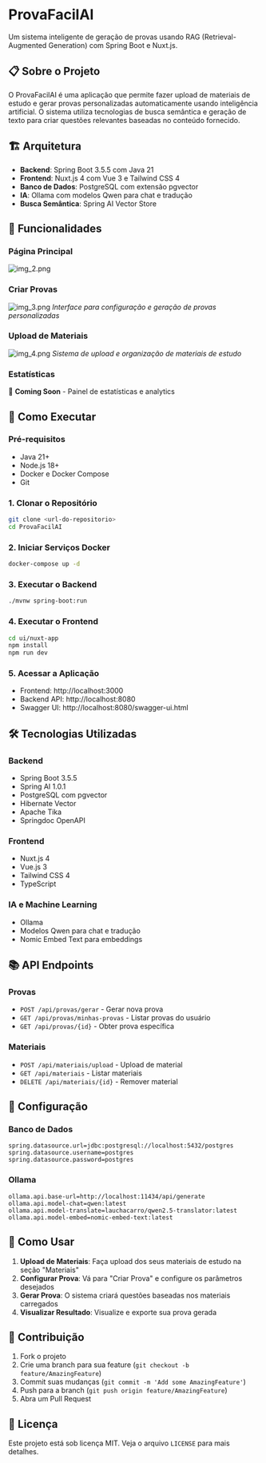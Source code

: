 # ProvaFacilAI

Um sistema inteligente de geração de provas usando RAG (Retrieval-Augmented Generation) com Spring Boot e Nuxt.js.

## 📋 Sobre o Projeto

O ProvaFacilAI é uma aplicação que permite fazer upload de materiais de estudo e gerar provas personalizadas automaticamente usando inteligência artificial. O sistema utiliza tecnologias de busca semântica e geração de texto para criar questões relevantes baseadas no conteúdo fornecido.

## 🏗️ Arquitetura

- **Backend**: Spring Boot 3.5.5 com Java 21
- **Frontend**: Nuxt.js 4 com Vue 3 e Tailwind CSS 4
- **Banco de Dados**: PostgreSQL com extensão pgvector
- **IA**: Ollama com modelos Qwen para chat e tradução
- **Busca Semântica**: Spring AI Vector Store

## 📱 Funcionalidades

### Página Principal
![img_2.png](img_2.png)

### Criar Provas
![img_3.png](img_3.png)
*Interface para configuração e geração de provas personalizadas*

### Upload de Materiais
![img_4.png](img_4.png)
*Sistema de upload e organização de materiais de estudo*

### Estatísticas
🚧 **Coming Soon** - Painel de estatísticas e analytics

## 🚀 Como Executar

### Pré-requisitos

- Java 21+
- Node.js 18+
- Docker e Docker Compose
- Git

### 1. Clonar o Repositório

```bash
git clone <url-do-repositorio>
cd ProvaFacilAI
```

### 2. Iniciar Serviços Docker

```bash
docker-compose up -d
```

### 3. Executar o Backend

```bash
./mvnw spring-boot:run
```

### 4. Executar o Frontend

```bash
cd ui/nuxt-app
npm install
npm run dev
```

### 5. Acessar a Aplicação

- Frontend: http://localhost:3000
- Backend API: http://localhost:8080
- Swagger UI: http://localhost:8080/swagger-ui.html

## 🛠️ Tecnologias Utilizadas

### Backend
- Spring Boot 3.5.5
- Spring AI 1.0.1
- PostgreSQL com pgvector
- Hibernate Vector
- Apache Tika
- Springdoc OpenAPI

### Frontend
- Nuxt.js 4
- Vue.js 3
- Tailwind CSS 4
- TypeScript

### IA e Machine Learning
- Ollama
- Modelos Qwen para chat e tradução
- Nomic Embed Text para embeddings

## 📚 API Endpoints

### Provas
- `POST /api/provas/gerar` - Gerar nova prova
- `GET /api/provas/minhas-provas` - Listar provas do usuário
- `GET /api/provas/{id}` - Obter prova específica

### Materiais
- `POST /api/materiais/upload` - Upload de material
- `GET /api/materiais` - Listar materiais
- `DELETE /api/materiais/{id}` - Remover material

## 🔧 Configuração

### Banco de Dados
```properties
spring.datasource.url=jdbc:postgresql://localhost:5432/postgres
spring.datasource.username=postgres
spring.datasource.password=postgres
```

### Ollama
```properties
ollama.api.base-url=http://localhost:11434/api/generate
ollama.api.model-chat=qwen:latest
ollama.api.model-translate=lauchacarro/qwen2.5-translator:latest
ollama.api.model-embed=nomic-embed-text:latest
```

## 📖 Como Usar

1. **Upload de Materiais**: Faça upload dos seus materiais de estudo na seção "Materiais"
2. **Configurar Prova**: Vá para "Criar Prova" e configure os parâmetros desejados
3. **Gerar Prova**: O sistema criará questões baseadas nos materiais carregados
4. **Visualizar Resultado**: Visualize e exporte sua prova gerada

## 🤝 Contribuição

1. Fork o projeto
2. Crie uma branch para sua feature (`git checkout -b feature/AmazingFeature`)
3. Commit suas mudanças (`git commit -m 'Add some AmazingFeature'`)
4. Push para a branch (`git push origin feature/AmazingFeature`)
5. Abra um Pull Request

## 📄 Licença

Este projeto está sob licença MIT. Veja o arquivo `LICENSE` para mais detalhes.
